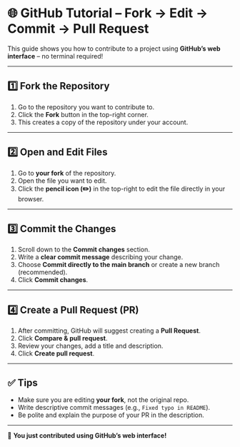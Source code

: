 # 🌐 GitHub  Tutorial – Fork → Edit → Commit → Pull Request

This guide shows you how to contribute to a project using **GitHub’s web interface** – no terminal required!  

---

## 1️⃣ Fork the Repository
1. Go to the repository you want to contribute to.
2. Click the **Fork** button in the top-right corner.
3. This creates a copy of the repository under your account.

---

## 2️⃣ Open and Edit Files
1. Go to **your fork** of the repository.
2. Open the file you want to edit.
3. Click the **pencil icon (✏️)** in the top-right to edit the file directly in your browser.

---

## 3️⃣ Commit the Changes
1. Scroll down to the **Commit changes** section.
2. Write a **clear commit message** describing your change.
3. Choose **Commit directly to the main branch** or create a new branch (recommended).
4. Click **Commit changes**.

---

## 4️⃣ Create a Pull Request (PR)
1. After committing, GitHub will suggest creating a **Pull Request**.
2. Click **Compare & pull request**.
3. Review your changes, add a title and description.
4. Click **Create pull request**.

---

## ✅ Tips
- Make sure you are editing **your fork**, not the original repo.
- Write descriptive commit messages (e.g., `Fixed typo in README`).
- Be polite and explain the purpose of your PR in the description.

---

🎉 **You just contributed using GitHub’s web interface!**

